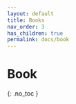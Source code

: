 ```yaml
---
layout: default
title: Books
nav_order: 3
has_children: true
permalink: docs/book
---
```


# Book
{: .no_toc }